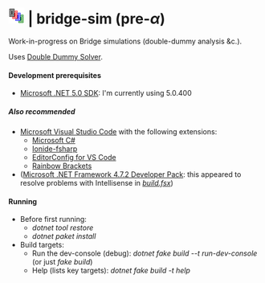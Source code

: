 # ![bridge-sim](https://raw.githubusercontent.com/aornota/bridge/master/src/resources/tpoc-32x32.png) | bridge-sim (pre-_α_)

Work-in-progress on Bridge simulations (double-dummy analysis &c.).

Uses [Double Dummy Solver](http://privat.bahnhof.se/wb758135/bridge/index.html).

#### Development prerequisites

- [Microsoft .NET 5.0 SDK](https://dotnet.microsoft.com/download/dotnet/5.0): I'm currently using 5.0.400

##### Also recommended

- [Microsoft Visual Studio Code](https://code.visualstudio.com/download/) with the following extensions:
    - [Microsoft C#](https://marketplace.visualstudio.com/items?itemName=ms-vscode.csharp)
    - [Ionide-fsharp](https://marketplace.visualstudio.com/items?itemName=ionide.ionide-fsharp)
    - [EditorConfig for VS Code](https://marketplace.visualstudio.com/items?itemName=editorconfig.editorconfig)
    - [Rainbow Brackets](https://marketplace.visualstudio.com/items?itemName=2gua.rainbow-brackets)
- ([Microsoft .NET Framework 4.7.2 Developer Pack](https://dotnet.microsoft.com/download/dotnet-framework/net472/): this appeared to resolve problems with Intellisense in
_[build.fsx](https://github.com/aornota/gibet/blob/master/build.fsx)_)

#### Running

- Before first running:
    - _dotnet tool restore_
    - _dotnet paket install_
- Build targets:
    - Run the dev-console (debug): _dotnet fake build --t run-dev-console_ (or just _fake build_)
    - Help (lists key targets): _dotnet fake build -t help_

